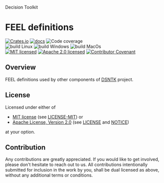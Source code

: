 Decision Toolkit

# FEEL definitions

[![Crates.io][crates-badge]][crates-url]
[![docs][docs-badge]][docs-url]
![Code coverage][coverage-badge]<br/>
![build Linux][build-badge-linux]
![build Windows][build-badge-windows]
![build MacOs][build-badge-macos]<br/>
[![MIT licensed][mit-badge]][mit-license-url]
[![Apache 2.0 licensed][apache-badge]][apache-license-url]
[![Contributor Covenant][cc-badge]][cc-url]

[crates-badge]: https://img.shields.io/crates/v/dsntk-feel.svg

[crates-url]: https://crates.io/crates/dsntk-feel

[docs-badge]: https://docs.rs/dsntk-feel/badge.svg

[docs-url]: https://docs.rs/dsntk-feel

[coverage-badge]: https://img.shields.io/badge/Code%20coverage-100%25-green.svg

[build-badge-linux]: https://github.com/dsntk/dsntk-rs/actions/workflows/build-linux.yml/badge.svg

[build-badge-windows]: https://github.com/dsntk/dsntk-rs/actions/workflows/build-windows.yml/badge.svg

[build-badge-macos]: https://github.com/dsntk/dsntk-rs/actions/workflows/build-macos.yml/badge.svg

[mit-badge]: https://img.shields.io/badge/License-MIT-blue.svg

[mit-url]: https://opensource.org/licenses/MIT

[mit-license-url]: https://github.com/dsntk/dsntk-rs/blob/main/LICENSE-MIT

[apache-badge]: https://img.shields.io/badge/License-Apache%202.0-blue.svg

[apache-url]: https://www.apache.org/licenses/LICENSE-2.0

[apache-license-url]: https://github.com/dsntk/dsntk-rs/blob/main/LICENSE

[apache-notice-url]: https://github.com/dsntk/dsntk-rs/blob/main/NOTICE

[cc-badge]: https://img.shields.io/badge/Contributor%20Covenant-2.1-4baaaa.svg

[cc-url]: https://github.com/dsntk/dsntk-rs/blob/main/CODE_OF_CONDUCT.md

## Overview

FEEL definitions used by other components of [DSNTK](https://github.com/dsntk) project.

## License

Licensed under either of

- [MIT license][mit-url] (see [LICENSE-MIT][mit-license-url]) or
- [Apache License, Version 2.0][apache-url] (see [LICENSE][apache-license-url] and [NOTICE][apache-notice-url])

at your option.

## Contribution

Any contributions are greatly appreciated.
If you would like to get involved, please don't hesitate to reach out to us.
All contributions intentionally submitted for inclusion in the work by you,
shall be dual licensed as above, without any additional terms or conditions.
